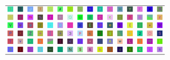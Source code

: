 <table>
<tr>
<td><img src="21.gif"></td>
<td><img src="3F.gif"></td>
<td><img src="4A.gif"></td>
<td><img src="66.gif"></td>
<td><img src="47.gif"></td>
<td><img src="23.gif"></td>
<td><img src="72.gif"></td>
<td><img src="2E.gif"></td>
<td><img src="7E.gif"></td>
<td><img src="58.gif"></td>
<td><img src="36.gif"></td>
<td><img src="48.gif"></td>
<td><img src="59.gif"></td>
<td><img src="46.gif"></td>
<td><img src="78.gif"></td>
<td><img src="71.gif"></td>
</tr>
<tr>
<td><img src="6E.gif"></td>
<td><img src="34.gif"></td>
<td><img src="6D.gif"></td>
<td><img src="25.gif"></td>
<td><img src="2F.gif"></td>
<td><img src="52.gif"></td>
<td><img src="51.gif"></td>
<td><img src="55.gif"></td>
<td><img src="30.gif"></td>
<td><img src="43.gif"></td>
<td><img src="63.gif"></td>
<td><img src="3A.gif"></td>
<td><img src="79.gif"></td>
<td><img src="42.gif"></td>
<td><img src="gr2.gif"></td>
<td><img src="7A.gif"></td>
</tr>
<tr>
<td><img src="56.gif"></td>
<td><img src="75.gif"></td>
<td><img src="39.gif"></td>
<td><img src="37.gif"></td>
<td><img src="2D.gif"></td>
<td><img src="44.gif"></td>
<td><img src="60.gif"></td>
<td><img src="6F.gif"></td>
<td><img src="45.gif"></td>
<td><img src="40.gif"></td>
<td><img src="65.gif"></td>
<td><img src="62.gif"></td>
<td><img src="7B.gif"></td>
<td><img src="3B.gif"></td>
<td><img src="2B.gif"></td>
<td><img src="4D.gif"></td>
</tr>
<tr>
<td><img src="50.gif"></td>
<td><img src="27.gif"></td>
<td><img src="5A.gif"></td>
<td><img src="3D.gif"></td>
<td><img src="5B.gif"></td>
<td><img src="5E.gif"></td>
<td><img src="33.gif"></td>
<td><img src="70.gif"></td>
<td><img src="6B.gif"></td>
<td><img src="29.gif"></td>
<td><img src="67.gif"></td>
<td><img src="gr3.gif"></td>
<td><img src="3E.gif"></td>
<td><img src="32.gif"></td>
<td><img src="4F.gif"></td>
<td><img src="53.gif"></td>
</tr>
<tr>
<td><img src="54.gif"></td>
<td><img src="76.gif"></td>
<td><img src="22.gif"></td>
<td><img src="61.gif"></td>
<td><img src="gr1.gif"></td>
<td><img src="7C.gif"></td>
<td><img src="3C.gif"></td>
<td><img src="5D.gif"></td>
<td><img src="2A.gif"></td>
<td><img src="7D.gif"></td>
<td><img src="41.gif"></td>
<td><img src="77.gif"></td>
<td><img src="4C.gif"></td>
<td><img src="35.gif"></td>
<td><img src="57.gif"></td>
<td><img src="28.gif"></td>
</tr>
<tr>
<td><img src="38.gif"></td>
<td><img src="6C.gif"></td>
<td><img src="49.gif"></td>
<td><img src="6A.gif"></td>
<td><img src="5F.gif"></td>
<td><img src="2C.gif"></td>
<td><img src="4E.gif"></td>
<td><img src="24.gif"></td>
<td><img src="26.gif"></td>
<td><img src="68.gif"></td>
<td><img src="31.gif"></td>
<td><img src="64.gif"></td>
<td><img src="74.gif"></td>
<td><img src="4B.gif"></td>
<td><img src="69.gif"></td>
<td><img src="73.gif"></td>
</tr>
</table>

